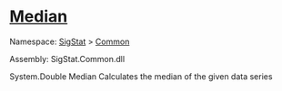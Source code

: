 # [Median](./MathHelper-100663401.md)

Namespace: [SigStat]() > [Common](./../README.md)

Assembly: SigStat.Common.dll

System.Double   Median    Calculates the median of the given data series
